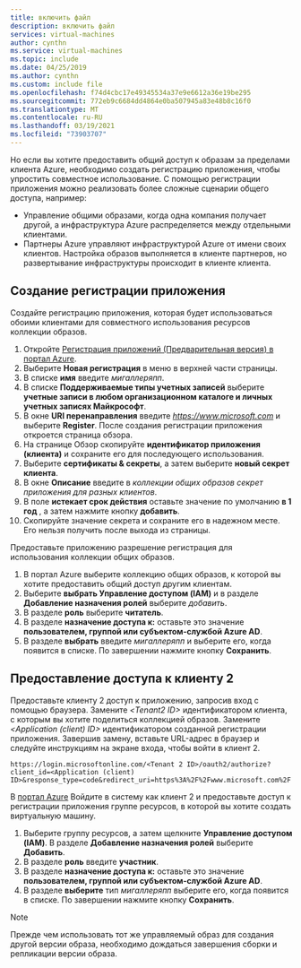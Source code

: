 ```yaml
---
title: включить файл
description: включить файл
services: virtual-machines
author: cynthn
ms.service: virtual-machines
ms.topic: include
ms.date: 04/25/2019
ms.author: cynthn
ms.custom: include file
ms.openlocfilehash: f74d4cbc17e49345534a37e9e6612a36e19be295
ms.sourcegitcommit: 772eb9c6684dd4864e0ba507945a83e48b8c16f0
ms.translationtype: MT
ms.contentlocale: ru-RU
ms.lasthandoff: 03/19/2021
ms.locfileid: "73903707"
---
```

Но если вы хотите предоставить общий доступ к образам за пределами клиента Azure, необходимо создать регистрацию приложения, чтобы упростить совместное использование.  С помощью регистрации приложения можно реализовать более сложные сценарии общего доступа, например: 

* Управление общими образами, когда одна компания получает другой, а инфраструктура Azure распределяется между отдельными клиентами. 
* Партнеры Azure управляют инфраструктурой Azure от имени своих клиентов. Настройка образов выполняется в клиенте партнеров, но развертывание инфраструктуры происходит в клиенте клиента. 


## <a name="create-the-app-registration"></a>Создание регистрации приложения

Создайте регистрацию приложения, которая будет использоваться обоими клиентами для совместного использования ресурсов коллекции образов.
1. Откройте [Регистрация приложений (Предварительная версия) в портал Azure](https://ms.portal.azure.com/#blade/Microsoft_AAD_RegisteredApps/ApplicationsListBlade/quickStartType//sourceType/).    
1. Выберите **Новая регистрация** в меню в верхней части страницы.
1. В списке **имя** введите *мигаллеряпп*.
1. В списке **Поддерживаемые типы учетных записей** выберите **учетные записи в любом организационном каталоге и личных учетных записях Майкрософт**.
1. В окне **URI перенаправления** введите *https://www.microsoft.com* и выберите **Register**. После создания регистрации приложения откроется страница обзора.
1. На странице Обзор скопируйте **идентификатор приложения (клиента)** и сохраните его для последующего использования.   
1. Выберите **сертификаты & секреты**, а затем выберите **новый секрет клиента**.
1. В окне **Описание** введите в *коллекции общих образов секрет приложения для разных клиентов*.
1. В поле **истекает срок действия** оставьте значение по умолчанию **в 1 год** , а затем нажмите кнопку **добавить**.
1. Скопируйте значение секрета и сохраните его в надежном месте. Его нельзя получить после выхода из страницы.


Предоставьте приложению разрешение регистрация для использования коллекции общих образов.
1. В портал Azure выберите коллекцию общих образов, к которой вы хотите предоставить общий доступ другим клиентам.
1. Выберите **выбрать Управление доступом (IAM)** и в разделе **Добавление назначения ролей** выберите *добавить*. 
1. В разделе **роль** выберите **читатель**.
1. В разделе **назначение доступа к:** оставьте это значение **пользователем, группой или субъектом-службой Azure AD**.
1. В разделе **выбрать** введите *мигаллеряпп* и выберите его, когда появится в списке. По завершении нажмите кнопку **Сохранить**.


## <a name="give-tenant-2-access"></a>Предоставление доступа к клиенту 2

Предоставьте клиенту 2 доступ к приложению, запросив вход с помощью браузера. Замените *\<Tenant2 ID>* идентификатором клиента, с которым вы хотите поделиться коллекцией образов. Замените *\<Application (client) ID>* идентификатором созданной регистрации приложения. Завершив замену, вставьте URL-адрес в браузер и следуйте инструкциям на экране входа, чтобы войти в клиент 2.

```
https://login.microsoftonline.com/<Tenant 2 ID>/oauth2/authorize?client_id=<Application (client) ID>&response_type=code&redirect_uri=https%3A%2F%2Fwww.microsoft.com%2F 
```

В [портал Azure](https://portal.azure.com) Войдите в систему как клиент 2 и предоставьте доступ к регистрации приложения группе ресурсов, в которой вы хотите создать виртуальную машину.

1. Выберите группу ресурсов, а затем щелкните **Управление доступом (IAM)**. В разделе **Добавление назначения ролей** выберите **Добавить**. 
1. В разделе **роль** введите **участник**.
1. В разделе **назначение доступа к:** оставьте это значение **пользователем, группой или субъектом-службой Azure AD**.
1. В разделе **выберите** тип *мигаллеряпп* выберите его, когда появится в списке. По завершении нажмите кнопку **Сохранить**.

> [!NOTE]
> Прежде чем использовать тот же управляемый образ для создания другой версии образа, необходимо дождаться завершения сборки и репликации версии образа.


